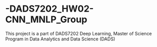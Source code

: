 # -DADS7202_HW02-CNN_MNLP_Group
This project is a part of DADS7202 Deep Learning, Master of Science Program in Data Analytics and Data Science (DADS)
